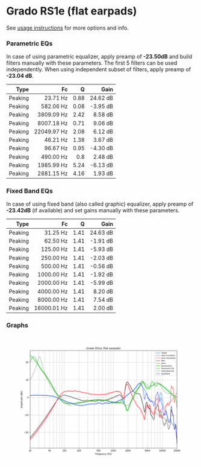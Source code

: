 # Grado RS1e (flat earpads)
See [usage instructions](https://github.com/jaakkopasanen/AutoEq#usage) for more options and info.

### Parametric EQs
In case of using parametric equalizer, apply preamp of **-23.50dB** and build filters manually
with these parameters. The first 5 filters can be used independently.
When using independent subset of filters, apply preamp of **-23.04 dB**.

| Type    | Fc          |    Q | Gain     |
|--------:|------------:|-----:|---------:|
| Peaking | 23.71 Hz    | 0.88 | 24.62 dB |
| Peaking | 582.06 Hz   | 0.08 | -3.95 dB |
| Peaking | 3809.09 Hz  | 2.42 | 8.58 dB  |
| Peaking | 8007.18 Hz  | 0.71 | 9.06 dB  |
| Peaking | 22049.97 Hz | 2.08 | 6.12 dB  |
| Peaking | 46.21 Hz    | 1.38 | 3.67 dB  |
| Peaking | 96.67 Hz    | 0.95 | -4.30 dB |
| Peaking | 490.00 Hz   | 0.8  | 2.48 dB  |
| Peaking | 1985.99 Hz  | 5.24 | -6.13 dB |
| Peaking | 2881.15 Hz  | 4.16 | 1.93 dB  |

### Fixed Band EQs
In case of using fixed band (also called graphic) equalizer, apply preamp of **-23.42dB**
(if available) and set gains manually with these parameters.

| Type    | Fc          |    Q | Gain     |
|--------:|------------:|-----:|---------:|
| Peaking | 31.25 Hz    | 1.41 | 24.63 dB |
| Peaking | 62.50 Hz    | 1.41 | -1.91 dB |
| Peaking | 125.00 Hz   | 1.41 | -5.93 dB |
| Peaking | 250.00 Hz   | 1.41 | -2.03 dB |
| Peaking | 500.00 Hz   | 1.41 | -0.56 dB |
| Peaking | 1000.00 Hz  | 1.41 | -1.92 dB |
| Peaking | 2000.00 Hz  | 1.41 | -5.99 dB |
| Peaking | 4000.00 Hz  | 1.41 | 8.20 dB  |
| Peaking | 8000.00 Hz  | 1.41 | 7.54 dB  |
| Peaking | 16000.01 Hz | 1.41 | 2.00 dB  |

### Graphs
![](./Grado%20RS1e%20(flat%20earpads).png)
